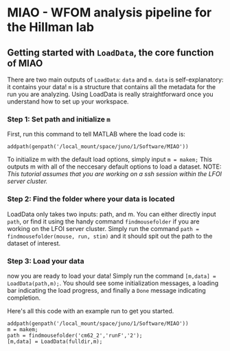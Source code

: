 # MIAO - WFOM analysis pipeline for the Hillman lab

## Getting started with `LoadData`, the core function of MIAO
There are two main outputs of `LoadData`: `data` and `m`. `data` is self-explanatory: it contains your data! `m` is a structure that contains all the metadata for the run you are analyzing. Using LoadData is really straightforward once you understand how to set up your workspace.

### Step 1: Set path and initialize `m`
First, run this command to tell MATLAB where the load code is:

`addpath(genpath('/local_mount/space/juno/1/Software/MIAO'))`

To initialize m with the default load options, simply input `m = makem;` This outputs m with all of the neccesary default options to load a dataset. NOTE: _This tutorial assumes that you are working on a ssh session within the LFOI server cluster._

### Step 2: Find the folder where your data is located
LoadData only takes two inputs: path, and m. You can either directly input `path`, or find it using the handy command `findmousefolder` if you are working on the LFOI server cluster. Simply run the command `path = findmousefolder(mouse, run, stim)` and it should spit out the path to the dataset of interest.

### Step 3: Load your data
now you are ready to load your data! Simply run the command `[m,data] = LoadData(path,m);`. You should see some initialization messages, a loading bar indicating the load progress, and finally a `Done` message indicating completion.

Here's all this code with an example run to get you started.

```
addpath(genpath('/local_mount/space/juno/1/Software/MIAO'))
m = makem;
path = findmousefolder('cm62_2','runF','2');
[m,data] = LoadData(fulldir,m);
```
